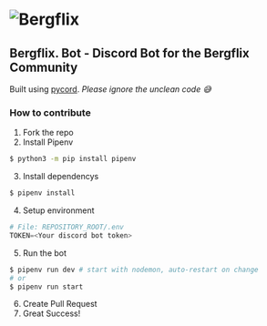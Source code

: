 # ![Bergflix](https://cdn.bergflix.de/logo/long_light.png)
## Bergflix. Bot - Discord Bot for the Bergflix Community
Built using [pycord](https://pycord.dev/).
*Please ignore the unclean code :sweat_smile:*

### How to contribute
1. Fork the repo
2. Install Pipenv
```bash
$ python3 -m pip install pipenv
```
3. Install dependencys
```bash
$ pipenv install
```
4. Setup environment
```py
# File: REPOSITORY_ROOT/.env
TOKEN=<Your discord bot token>
```
5. Run the bot
```bash
$ pipenv run dev # start with nodemon, auto-restart on change
# or
$ pipenv run start
```
6. Create Pull Request
7. Great Success!